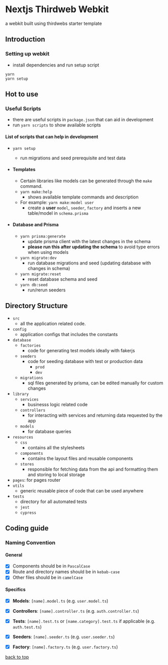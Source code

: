 # Nextjs Thirdweb Webkit

a webkit built using thirdwebs starter template

## Introduction
### Setting up webkit
- install dependencies and run setup script
```shell
yarn
yarn setup
```

## Hot to use
### Useful Scripts 
- there are useful scripts in `package.json` that can aid in development
- run `yarn scripts` to show available scripts
#### List of scripts that can help in development
- `yarn setup`
  - run migrations and seed prerequisite and test data
- #### Templates
  - Certain libraries like models can be generated through the `make` command.
  - `yarn make:help`
    - shows available template commands and description
  - For example: `yarn make:model user`
      - create a **user** `model`, `seeder`, `factory` and inserts a new table/model in `schema.prisma`

- #### Database and Prisma
  - `yarn prisma:generate`
    - update prisma client with the latest changes in the schema
    - **please run this after updating the schema** to avoid type errors when using models
  - `yarn migrate:dev`
    - run database migrations and seed (updating database with changes in schema)
  - `yarn migrate:reset`
    - reset database schema and seed
  - `yarn db:seed`
    - run/rerun seeders

## Directory Structure
- `src`
  - all the application related code. 
- `config`
  - application configs that includes the constants
- `database`
  - `factories`
    - code for generating test models ideally with fakerjs
  - `seeders`
    - code for seeding database with test or production data
      - `prod`
      - `dev`
  - `migrations`
    - sql files generated by prisma, can be edited manually for custom changes
- `library`
  - `services`
    - businesss logic related code
  - `controllers`
    - for interacting with services and returning data requested by the app
  - `models`
    - for database queries
- `resources`
  - `css`
    - contains all the stylesheets
  - `components`
    - contains the layout files and reusable components
  - `stores`
    - responsible for fetching data from the api and formatting them and storing to local storage
- `pages`: for pages router
- `utils`
  - generic reusable piece of code that can be used anywhere
- `tests`
  - directory for all automated tests
  - `jest`
  - `cypress`

## Coding guide

### Naming Convention

#### General

- [x] Components should be in `PascalCase`
- [x] Route and directory names should be in `kebab-case`
- [x] Other files should be in `camelCase`

#### Specifics

- [x] **Models**: `[name].model.ts` (e.g. `user.model.ts`)
- [x] **Controllers**: `[name].controller.ts` (e.g. `auth.controller.ts`)
- [x] **Tests**: `[name].test.ts` or `[name.category].test.ts` if applicable (e.g. `auth.test.ts`)
- [x] **Seeders**: `[name].seeder.ts` (e.g. `user.seeder.ts`)
- [x] **Factory**: `[name].factory.ts` (e.g. `user.factory.ts`)


[back to top](#nextjs-thirdweb-webkit)
